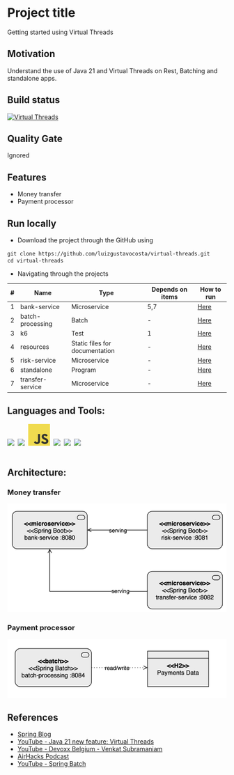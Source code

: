 # Project title
Getting started using Virtual Threads

## Motivation
Understand the use of Java 21 and Virtual Threads on Rest, Batching and standalone apps.

## Build status
[![Virtual Threads](https://github.com/luizgustavocosta/virtual-threads/actions/workflows/maven.yml/badge.svg?event=branch_protection_rule)](https://github.com/luizgustavocosta/virtual-threads/actions/workflows/maven.yml)

## Quality Gate
Ignored

## Features
- Money transfer 
- Payment processor

## Run locally
- Download the project through the GitHub using
 ```shell
 git clone https://github.com/luizgustavocosta/virtual-threads.git
 cd virtual-threads 
 ```
- Navigating through the projects

| # | Name             | Type                           | Depends on items | How to run                         |
|---|------------------|--------------------------------|------------------|------------------------------------|
| 1 | bank-service     | Microservice                   | 5,7              | [Here](bank-service/README.md)     |
| 2 | batch-processing | Batch                          | -                | [Here](bank-service/README.md)     |
| 3 | k6               | Test                           | 1                | [Here](bank-service/README.md)     |
| 4 | resources        | Static files for documentation | -                | [Here](bank-service/README.md)     |
| 5 | risk-service     | Microservice                   | -                | [Here](bank-service/README.md)     |
| 6 | standalone       | Program                        | -                | [Here](standalone/README.md)       |
| 7 | transfer-service | Microservice                   | -                | [Here](transfer-service/README.md) |

## Languages and Tools:
<div>
  <img width=50px src="https://upload.wikimedia.org/wikipedia/commons/4/41/Duke_Wave.png">&nbsp;
  <img width=50px src="https://upload.wikimedia.org/wikipedia/commons/9/9c/IntelliJ_IDEA_Icon.svg">&nbsp;
  <img width=50px src="https://raw.githubusercontent.com/github/explore/80688e429a7d4ef2fca1e82350fe8e3517d3494d/topics/javascript/javascript.png">&nbsp;
  <img width=50px src="https://upload.wikimedia.org/wikipedia/commons/e/ef/K6-logo.svg">&nbsp;
  <img width=150px src="https://upload.wikimedia.org/wikipedia/commons/4/44/Spring_Framework_Logo_2018.svg">&nbsp;
  <img width=150px src="https://upload.wikimedia.org/wikipedia/commons/5/52/Apache_Maven_logo.svg">&nbsp;
</div>
</br>

## Architecture:

### Money transfer
![img.png](resources/imgs/bank-transfer.png)

### Payment processor
![img.png](resources/imgs/payments-processor.png)

## References
- [Spring Blog](https://spring.io/blog/2023/09/20/hello-java-21)
- [YouTube - Java 21 new feature: Virtual Threads](https://www.youtube.com/watch?v=5E0LU85EnTI)
- [YouTube - Devoxx Belgium - Venkat Subramaniam](https://www.youtube.com/watch?v=1zSF1259s6w)
- [AirHacks Podcast](https://airhacks.fm/#episode_280)
- [YouTube - Spring Batch](https://www.youtube.com/watch?v=vLw39E-pIiA)


